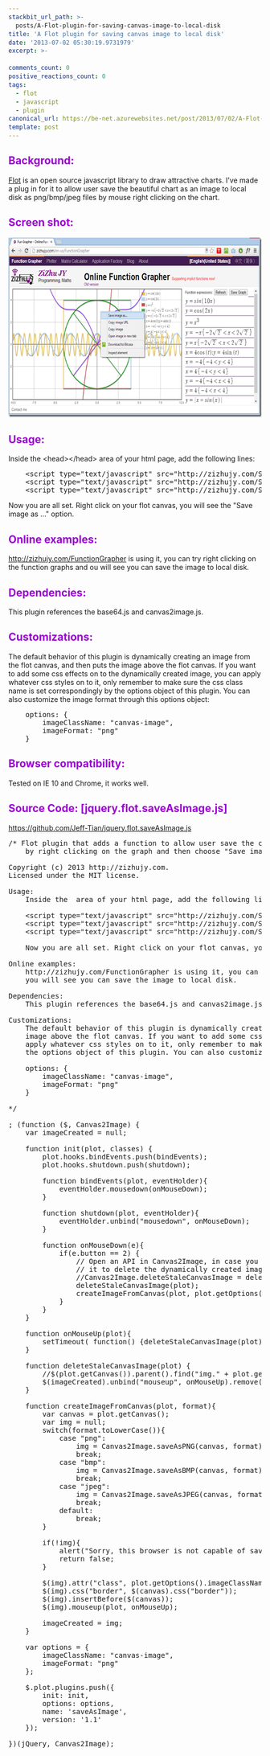 ```yaml
---
stackbit_url_path: >-
  posts/A-Flot-plugin-for-saving-canvas-image-to-local-disk
title: 'A Flot plugin for saving canvas image to local disk'
date: '2013-07-02 05:30:19.9731979'
excerpt: >-
  
comments_count: 0
positive_reactions_count: 0
tags: 
  - flot
  - javascript
  - plugin
canonical_url: https://be-net.azurewebsites.net/post/2013/07/02/A-Flot-plugin-for-saving-canvas-image-to-local-disk
template: post
---
```

<h2><font color="#9b00d3">Background:</font></h2>  <p><a href="http://flotcharts.org" target="_blank">Flot</a> is an open source javascript library to draw attractive charts. I’ve made a plug in for it to allow user save the beautiful chart as an image to local disk as png/bmp/jpeg files by mouse right clicking on the chart.</p>  <h2><font color="#9b00d3">Screen shot:</font></h2>  <p><a href="http://zizhujy.com/FunctionGrapher" target="_blank"><img title="A Flot plugin for saving canvas image to local disk" style="border-left-width: 0px; border-right-width: 0px; background-image: none; border-bottom-width: 0px; padding-top: 0px; padding-left: 0px; display: inline; padding-right: 0px; border-top-width: 0px" border="0" alt="A Flot plugin for saving canvas image to local disk" src="https://raw.githubusercontent.com/Jeff-Tian/blogengine.net/master/Source/BlogEngine/BlogEngine.NET/App_Data/files/image_629.png" width="663" height="357" /></a></p>  <h2><font color="#9b00d3">Usage:</font></h2>  <p>Inside the &lt;head&gt;&lt;/head&gt; area of your html page, add the following lines:</p>  <pre class="brush: html">    &lt;script type=&quot;text/javascript&quot; src=&quot;http://zizhujy.com/Scripts/base64.js&quot;&gt;&lt;/script&gt;
    &lt;script type=&quot;text/javascript&quot; src=&quot;http://zizhujy.com/Scripts/drawing/canvas2image.js&quot;&gt;&lt;/script&gt;
    &lt;script type=&quot;text/javascript&quot; src=&quot;http://zizhujy.com/Scripts/flot/jquery.flot.saveAsImage.js&quot;&gt;&lt;/script&gt;</pre>

<p>Now you are all set. Right click on your flot canvas, you will see the &quot;Save image as ...&quot; option.</p>

<h2><font color="#9b00d3">Online examples:</font></h2>

<p><a href="http://zizhujy.com/FunctionGrapher">http://zizhujy.com/FunctionGrapher</a> is using it, you can try right clicking on the function graphs and ou will see you can save the image to local disk.</p>

<h2><font color="#9b00d3">Dependencies:</font></h2>

<p>This plugin references the base64.js and canvas2image.js.</p>

<h2><font color="#9b00d3">Customizations:</font></h2>

<p>The default behavior of this plugin is dynamically creating an image from the flot canvas, and then puts the image above the flot canvas. If you want to add some css effects on to the dynamically created image, you can apply whatever css styles on to it, only remember to make sure the css class name is set correspondingly by the options object of this plugin. You can also customize the image format through this options object:</p>

<pre class="brush: javascript">    options: {
        imageClassName: &quot;canvas-image&quot;,
        imageFormat: &quot;png&quot;
    }</pre>

<h2><font color="#9b00d3">Browser compatibility:</font></h2>

<p>Tested on IE 10 and Chrome, it works well.</p>

<h2><font color="#9b00d3">Source Code: [jquery.flot.saveAsImage.js]</font></h2>

<p><a title="https://github.com/Jeff-Tian/jquery.flot.saveAsImage.js" href="https://github.com/Jeff-Tian/jquery.flot.saveAsImage.js">https://github.com/Jeff-Tian/jquery.flot.saveAsImage.js</a></p>

<pre class="brush: javascript">
/* Flot plugin that adds a function to allow user save the current graph as an image
    by right clicking on the graph and then choose "Save image as ..." to local disk.

Copyright (c) 2013 http://zizhujy.com.
Licensed under the MIT license.

Usage:
    Inside the <head></head> area of your html page, add the following lines:
    
    &lt;script type="text/javascript" src="http://zizhujy.com/Scripts/base64.js"&gt;&lt;/script&gt;
    &lt;script type="text/javascript" src="http://zizhujy.com/Scripts/drawing/canvas2image.js"&gt;&lt;/script&gt;
    &lt;script type="text/javascript" src="http://zizhujy.com/Scripts/flot/jquery.flot.saveAsImage.js"&gt;&lt;/script&gt;

    Now you are all set. Right click on your flot canvas, you will see the "Save image as ..." option.

Online examples:
    http://zizhujy.com/FunctionGrapher is using it, you can try right clicking on the function graphs and
    you will see you can save the image to local disk.

Dependencies:
    This plugin references the base64.js and canvas2image.js.

Customizations:
    The default behavior of this plugin is dynamically creating an image from the flot canvas, and then puts the 
    image above the flot canvas. If you want to add some css effects on to the dynamically created image, you can
    apply whatever css styles on to it, only remember to make sure the css class name is set correspondingly by 
    the options object of this plugin. You can also customize the image format through this options object:

    options: {
        imageClassName: "canvas-image",
        imageFormat: "png"
    }

*/

; (function ($, Canvas2Image) {    
    var imageCreated = null;

    function init(plot, classes) {
        plot.hooks.bindEvents.push(bindEvents);
        plot.hooks.shutdown.push(shutdown);

        function bindEvents(plot, eventHolder){
            eventHolder.mousedown(onMouseDown);
        }

        function shutdown(plot, eventHolder){
            eventHolder.unbind("mousedown", onMouseDown);
        }

        function onMouseDown(e){        
            if(e.button == 2) {                        
                // Open an API in Canvas2Image, in case you would need to call
                // it to delete the dynamically created image.
                //Canvas2Image.deleteStaleCanvasImage = deleteStaleCanvasImage;
                deleteStaleCanvasImage(plot);
                createImageFromCanvas(plot, plot.getOptions().imageFormat);
            }
        }
    }

    function onMouseUp(plot){
        setTimeout( function() {deleteStaleCanvasImage(plot);}, 1);
    }

    function deleteStaleCanvasImage(plot) {
        //$(plot.getCanvas()).parent().find("img." + plot.getOptions().imageClassName).unbind("mouseup", onMouseUp).remove();
        $(imageCreated).unbind("mouseup", onMouseUp).remove();
    }

    function createImageFromCanvas(plot, format){
        var canvas = plot.getCanvas();
        var img = null;
        switch(format.toLowerCase()){
            case "png":
                img = Canvas2Image.saveAsPNG(canvas, format);
                break;
            case "bmp":
                img = Canvas2Image.saveAsBMP(canvas, format);
                break;
            case "jpeg":
                img = Canvas2Image.saveAsJPEG(canvas, format);
                break;
            default:
                break;
        }

        if(!img){
            alert("Sorry, this browser is not capable of saving " + format + " files!");
            return false;
        }

        $(img).attr("class", plot.getOptions().imageClassName);
        $(img).css("border", $(canvas).css("border"));
        $(img).insertBefore($(canvas));
        $(img).mouseup(plot, onMouseUp);

        imageCreated = img;
    }

    var options = {
        imageClassName: "canvas-image",
        imageFormat: "png"
    };

    $.plot.plugins.push({
        init: init,
        options: options,
        name: 'saveAsImage',
        version: '1.1'
    });

})(jQuery, Canvas2Image);
</pre>